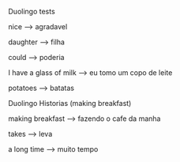 <p>Duolingo tests</p>
<p>nice --> agradavel</p>
<p>daughter --> filha</p>
<p>could --> poderia</p>
<p>I have a glass of milk --> eu tomo um copo de leite</p>
<p>potatoes --> batatas</p>

<p>Duolingo Historias (making breakfast)</p>
<p>making breakfast --> fazendo o cafe da manha</p>
<p>takes --> leva</p>
<p>a long time --> muito tempo</p>

